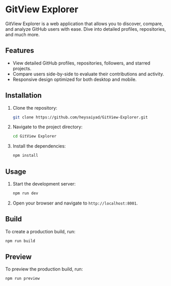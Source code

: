 # GitView Explorer

GitView Explorer is a web application that allows you to discover, compare, and analyze GitHub users with ease. Dive into detailed profiles, repositories, and much more.

## Features

- View detailed GitHub profiles, repositories, followers, and starred projects.
- Compare users side-by-side to evaluate their contributions and activity.
- Responsive design optimized for both desktop and mobile.

## Installation

1. Clone the repository:
    ```sh
    git clone https://github.com/heysaiyad/GitView-Explorer.git
    ```
2. Navigate to the project directory:
    ```sh
    cd GitView Explorer
    ```
3. Install the dependencies:
    ```sh
    npm install
    ```

## Usage

1. Start the development server:
    ```sh
    npm run dev
    ```
2. Open your browser and navigate to `http://localhost:8001`.

## Build

To create a production build, run:
```sh
npm run build
```

## Preview

To preview the production build, run:
```sh
npm run preview
```
